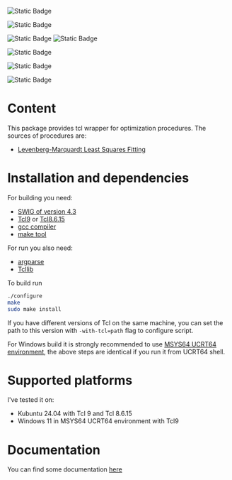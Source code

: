 ![Static Badge](https://img.shields.io/badge/version-0.1-blue)

![Static Badge](https://img.shields.io/badge/license-MIT-blue)

![Static Badge](https://img.shields.io/badge/Tcl_version-9.0-blue)
![Static Badge](https://img.shields.io/badge/Tcl_version-8.6.15-blue)

![Static Badge](https://img.shields.io/badge/Kubuntu_24.04-pass-green)

![Static Badge](https://img.shields.io/badge/Windows_11-pass-green)

![Static Badge](https://img.shields.io/badge/Tcl_coverage-79.6%25-yellow)

# Content

This package provides tcl wrapper for optimization procedures.
The sources of procedures are:
- [Levenberg-Marquardt Least Squares Fitting](http://cow.physics.wisc.edu/%7Ecraigm/idl/cmpfit.html)

# Installation and dependencies

For building you need:
- [SWIG of version 4.3](https://www.swig.org/download.html)
- [Tcl9](https://www.tcl.tk/software/tcltk/9.0.html) or [Tcl8.6.15](https://www.tcl.tk/software/tcltk/8.6.html)
- [gcc compiler](https://gcc.gnu.org/)
- [make tool](https://www.gnu.org/software/make/)

For run you also need:
- [argparse](https://wiki.tcl-lang.org/page/argparse)
- [Tcllib](https://www.tcl.tk/software/tcllib/)

To build run 
```bash
./configure
make
sudo make install
```
If you have different versions of Tcl on the same machine, you can set the path to this version with `-with-tcl=path`
flag to configure script.

For Windows build it is strongly recommended to use [MSYS64 UCRT64 environment](https://www.msys2.org/), the above
steps are identical if you run it from UCRT64 shell.

# Supported platforms

I've tested it on:
- Kubuntu 24.04 with Tcl 9 and Tcl 8.6.15
- Windows 11 in MSYS64 UCRT64 environment with Tcl9

# Documentation

You can find some documentation [here](https://georgtree.github.io/tclopt)
